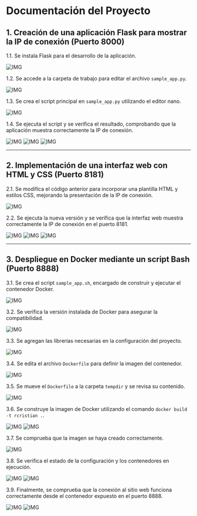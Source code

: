 # Documentación del Proyecto

## 1. Creación de una aplicación Flask para mostrar la IP de conexión (Puerto 8000)

1.1. Se instala Flask para el desarrollo de la aplicación.

![IMG](Imagenes/Imagen_1.png)

1.2. Se accede a la carpeta de trabajo para editar el archivo `sample_app.py`.

![IMG](Imagenes/Imagen_2.png)

1.3. Se crea el script principal en `sample_app.py` utilizando el editor nano.

![IMG](Imagenes/Imagen_3.png)

1.4. Se ejecuta el script y se verifica el resultado, comprobando que la aplicación muestra correctamente la IP de conexión.

![IMG](Imagenes/Imagen_4.png)
![IMG](Imagenes/Imagen_5.png)
![IMG](Imagenes/Imagen_6.png)

---

## 2. Implementación de una interfaz web con HTML y CSS (Puerto 8181)

2.1. Se modifica el código anterior para incorporar una plantilla HTML y estilos CSS, mejorando la presentación de la IP de conexión.

![IMG](Imagenes/Imagen_7.png)

2.2. Se ejecuta la nueva versión y se verifica que la interfaz web muestra correctamente la IP de conexión en el puerto 8181.

![IMG](Imagenes/Imagen_8.png)
![IMG](Imagenes/Imagen_9.png)
![IMG](Imagenes/Imagen_10.png)

---

## 3. Despliegue en Docker mediante un script Bash (Puerto 8888)

3.1. Se crea el script `sample_app.sh`, encargado de construir y ejecutar el contenedor Docker.

![IMG](Imagenes/Imagen_11.png)

3.2. Se verifica la versión instalada de Docker para asegurar la compatibilidad.

![IMG](Imagenes/Imagen_12.png)

3.3. Se agregan las librerías necesarias en la configuración del proyecto.

![IMG](Imagenes/Imagen_13.png)

3.4. Se edita el archivo `Dockerfile` para definir la imagen del contenedor.

![IMG](Imagenes/Imagen_14.png)

3.5. Se mueve el `Dockerfile` a la carpeta `tempdir` y se revisa su contenido.

![IMG](Imagenes/Imagen_15.png)

3.6. Se construye la imagen de Docker utilizando el comando `docker build -t rcristian .`.

![IMG](Imagenes/Imagen_16.png)
![IMG](Imagenes/Imagen_17.png)

3.7. Se comprueba que la imagen se haya creado correctamente.

![IMG](Imagenes/Imagen_18.png)

3.8. Se verifica el estado de la configuración y los contenedores en ejecución.

![IMG](Imagenes/Imagen_19.png)
![IMG](Imagenes/Imagen_20.png)

3.9. Finalmente, se comprueba que la conexión al sitio web funciona correctamente desde el contenedor expuesto en el puerto 8888.

![IMG](Imagenes/Imagen_21.png)
![IMG](Imagenes/Imagen_22.png)

